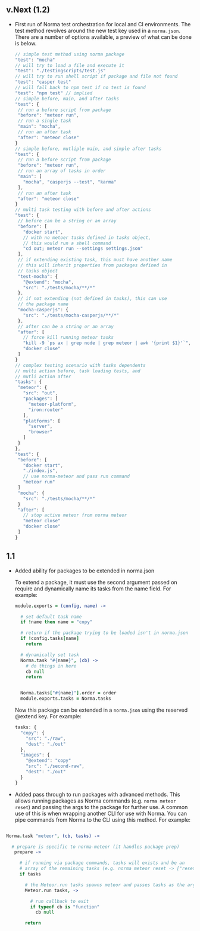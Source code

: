 ## v.Next (1.2)

* First run of Norma test orchestration for local and CI
  environments. The test method revolves around the new
  test key used in a `norma.json`. There are a number
  of options available, a preview of what can be done is below.

  ```javascript
  // simple test method using norma package
  "test": "mocha"
  // will try to load a file and execute it
  "test": "./testingscripts/test.js"
  // will try to run shell script if package and file not found
  "test": "casper test"
  // will fall back to npm test if no test is found
  "test": "npm test" // implied
  // simple before, main, and after tasks
  "test": {
   // run a before script from package
   "before": "meteor run",
   // run a single task
   "main": "mocha",
   // run an after task
   "after": "meteor close"
  }
  // simple before, mutliple main, and simple after tasks
  "test": {
   // run a before script from package
   "before": "meteor run",
   // run an array of tasks in order
   "main": [
     "mocha", "casperjs --test", "karma"
   ],
   // run an after task
   "after": "meteor close"
  }
  // multi task testing with before and after actions
  "test": {
   // before can be a string or an array
   "before": [
     "docker start",
     // with no metoer tasks defined in tasks object,
     // this would run a shell command
     "cd out; meteor run --settings settings.json"
   ],
   // if extending existing task, this must have another name
   // this will inherit properties from packages defined in
   // tasks object
   "test-mocha": {
     "@extend": "mocha",
     "src": "./tests/mocha/**/*"
   },
   // if not extending (not defined in tasks), this can use
   // the package name
   "mocha-casperjs": {
     "src": "./tests/mocha-casperjs/**/*"
   },
   // after can be a string or an array
   "after": [
     // force kill running meteor tasks
     "kill -9 `ps ax | grep node | grep meteor | awk '{print $1}'`",
     "docker close"
   ]
  }
  // complex testing scenario with tasks dependents
  // multi action before, task loading tests, and
  // mutli action after
  "tasks": {
   "meteor": {
     "src": "out",
     "packages": [
       "meteor-platform",
       "iron:router"
     ],
     "platforms": [
       "server",
       "browser"
     ]
   }
  },
  "test": {
   "before": [
     "docker start",
     "./index.js",
     // use norma-meteor and pass run command
     "meteor run"
   ]
   "mocha": {
     "src": "./tests/mocha/**/*"
   }
   "after": [
     // stop active meteor from norma meteor
     "meteor close"
     "docker close"
   ]
  }

  ```

## 1.1

* Added ability for packages to be extended in norma.json

  To extend a package, it must use the second argument passed on require
  and dynamically name its tasks from the name field. For example:

  ```coffeescript
  module.exports = (config, name) ->

    # set default task name
    if !name then name = "copy"

    # return if the package trying to be loaded isn't in norma.json
    if !config.tasks[name]
      return

    # dynamically set task
    Norma.task "#{name}", (cb) ->
      # do things in here
      cb null
      return


    Norma.tasks["#{name}"].order = order
    module.exports.tasks = Norma.tasks

  ```

  Now this package can be extended in a `norma.json` using the reserved @extend
  key. For example:

  ```javascript
  tasks: {
    "copy": {
      "src": "./raw",
      "dest": "./out"
    },
    "images": {
      "@extend": "copy"
      "src": "./second-raw",
      "dest": "./out"
    }
  }
  ```

* Added pass through to run packages with advanced methods. This allows running
 packages as Norma commands (e.g. `norma meteor reset`) and passing the args to
 the package for further use. A common use of this is when wrapping another
 CLI for use with Norma. You can pipe commands from Norma to the CLI using
 this method. For example:

 ```coffeescript

 Norma.task "meteor", (cb, tasks) ->

   # prepare is specific to norma-meteor (it handles package prep)
    prepare ->

      # if running via package commands, tasks will exists and be an
      # array of the remaining tasks (e.g. norma meteor reset -> ["reset"])
      if tasks

        # the Meteor.run tasks spawns meteor and passes tasks as the args
        Meteor.run tasks, ->

          # run callback to exit
          if typeof cb is "function"
            cb null

        return

 ```
